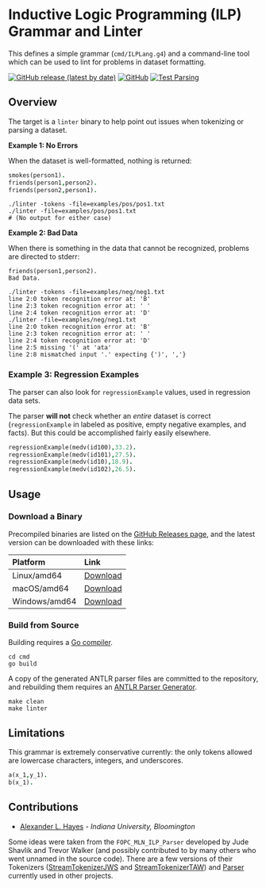# Inductive Logic Programming (ILP) Grammar and Linter

This defines a simple grammar (`cmd/ILPLang.g4`) and a command-line
tool which can be used to lint for problems in dataset formatting.

[![GitHub release (latest by date)](https://img.shields.io/github/v/release/srlearn/linter)](https://github.com/srlearn/linter/releases)
[![GitHub](https://img.shields.io/github/license/srlearn/linter)](https://github.com/srlearn/linter/blob/main/LICENSE)
[![Test Parsing](https://github.com/srlearn/linter/actions/workflows/package-test.yml/badge.svg)](https://github.com/srlearn/linter/actions/workflows/package-test.yml)

## Overview

The target is a `linter` binary to help point out issues when tokenizing
or parsing a dataset.

**Example 1: No Errors**

When the dataset is well-formatted, nothing is returned:

```prolog
smokes(person1).
friends(person1,person2).
friends(person2,person1).
```

```console
./linter -tokens -file=examples/pos/pos1.txt
./linter -file=examples/pos/pos1.txt
# (No output for either case)
```

**Example 2: Bad Data**

When there is something in the data that cannot be recognized, problems
are directed to stderr:

```
friends(person1,person2).
Bad Data.
```

```console
./linter -tokens -file=examples/neg/neg1.txt
line 2:0 token recognition error at: 'B'
line 2:3 token recognition error at: ' '
line 2:4 token recognition error at: 'D'
./linter -file=examples/neg/neg1.txt
line 2:0 token recognition error at: 'B'
line 2:3 token recognition error at: ' '
line 2:4 token recognition error at: 'D'
line 2:5 missing '(' at 'ata'
line 2:8 mismatched input '.' expecting {')', ','}
```

### Example 3: Regression Examples

The parser can also look for `regressionExample` values, used in regression
data sets.

The parser **will not** check whether an *entire* dataset is correct
(`regressionExample` in labeled as positive, empty negative examples, and
facts). But this could be accomplished fairly easily elsewhere.

```prolog
regressionExample(medv(id100),33.2).
regressionExample(medv(id101),27.5).
regressionExample(medv(id10),18.9).
regressionExample(medv(id102),26.5).
```

## Usage

### Download a Binary

Precompiled binaries are listed on the
[GitHub Releases page](https://github.com/srlearn/linter/releases),
and the latest version can be downloaded with these links:

| Platform | Link |
| :--- | :--- |
| Linux/amd64 | [Download](https://github.com/srlearn/linter/releases/latest/download/linter-linux-amd64) |
| macOS/amd64 | [Download](https://github.com/srlearn/linter/releases/latest/download/linter-darwin-amd64) |
| Windows/amd64 | [Download](https://github.com/srlearn/linter/releases/latest/download/linter-windows-amd64.exe) |

### Build from Source

Building requires a [Go compiler](https://golang.org/).

```
cd cmd
go build
```

A copy of the generated ANTLR parser files are committed to the repository,
and rebuilding them requires an [ANTLR Parser Generator](https://www.antlr.org/).

```
make clean
make linter
```

## Limitations

This grammar is extremely conservative currently: the only tokens
allowed are lowercase characters, integers, and underscores.

```prolog
a(x_1,y_1).
b(x_1).
```

## Contributions

- [Alexander L. Hayes](https://hayesall.com) - *Indiana University, Bloomington*

Some ideas were taken from the `FOPC_MLN_ILP_Parser` developed by
Jude Shavlik and Trevor Walker (and possibly contributed to by many others
who went unnamed in the source code). There are a few versions of their
Tokenizers
([StreamTokenizerJWS](https://github.com/hayesall/SRLBoost/blob/master/src/main/java/edu/wisc/cs/will/FOPC_MLN_ILP_Parser/StreamTokenizerJWS.java)
and
[StreamTokenizerTAW](https://github.com/hayesall/SRLBoost/blob/master/src/main/java/edu/wisc/cs/will/FOPC_MLN_ILP_Parser/StreamTokenizerTAW.java))
and [Parser](https://github.com/hayesall/SRLBoost/blob/master/src/main/java/edu/wisc/cs/will/FOPC_MLN_ILP_Parser/FileParser.java)
currently used in other projects.
